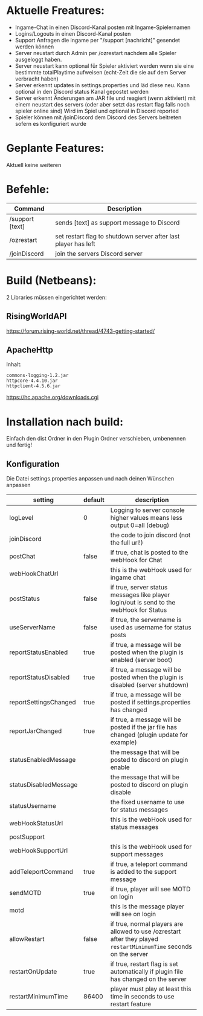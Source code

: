 # Aktuelle Freatures:
- Ingame-Chat in einen Discord-Kanal posten mit Ingame-Spielernamen
- Logins/Logouts in einen Discord-Kanal posten
- Support Anfragen die ingame per "/support [nachricht]" gesendet werden können
- Server neustart durch Admin per /ozrestart nachdem alle Spieler ausgeloggt haben.
- Server neustart kann optional für Spieler aktiviert werden wenn sie eine bestimmte totalPlaytime aufweisen (echt-Zeit die sie auf dem Server verbracht haben)
- Server erkennt updates in settings.properties und läd diese neu. Kann optional in den Discord status Kanal gepostet werden
- Server erkennt Änderungen am JAR file und reagiert (wenn aktiviert) mit einem neustart des servers (oder aber setzt das restart flag falls noch spieler online sind) Wird im Spiel und optional in Discord reported
- Spieler können mit /joinDiscord dem Discord des Servers beitreten sofern es konfiguriert wurde

# Geplante Features:
Aktuell keine weiteren

# Befehle:
|Command|Description|
|---|---|
|/support [text]|sends [text] as support message to Discord|
|/ozrestart|set restart flag to shutdown server after last player has left|
|/joinDiscord|join the servers Discord server| 

# Build (Netbeans):
2 Libraries müssen eingerichtet werden:

## RisingWorldAPI
https://forum.rising-world.net/thread/4743-getting-started/

## ApacheHttp
Inhalt:
```
commons-logging-1.2.jar
httpcore-4.4.10.jar
httpclient-4.5.6.jar
```
https://hc.apache.org/downloads.cgi

# Installation nach build:
Einfach den dist Ordner in den Plugin Ordner verschieben, umbenennen und fertig!

## Konfiguration
Die Datei settings.properties anpassen und nach deinen Wünschen anpassen

| setting  |  default | description  |
|---|---|---|
|  logLevel |  0 | Logging to server console higher values means less output 0=all (debug)  |
|joinDiscord||the code to join discord (not the full url!)|
|  postChat |  false | if true, chat is posted to the webHook for Chat  |
|  webHookChatUrl |   | this is the webHook used for ingame chat  |
|  postStatus | false  | if true, server status messages like player login/out is send to the webHook for Status  |
|  useServerName | false  | if true, the servername is used as username for status posts  |
|  reportStatusEnabled | true  | if true, a message will be posted when the plugin is enabled (server boot)  |
|  reportStatusDisabled | true  | if true, a message will be posted when the plugin is disabled (server shutdown)  |
|  reportSettingsChanged | true  | if true, a message will be posted if settings.properties has changed  |
|  reportJarChanged | true  | if true, a message will be posted if the jar file has changed (plugin update for example) |
|  statusEnabledMessage |   | the message that will be posted to discord on plugin enable  |
|  statusDisabledMessage |   | the message that will be posted to discord on plugin disable  |
|  statusUsername |   | the fixed username to use for status messages  |
|  webHookStatusUrl |   | this is the webHook used for status messages  |
|  postSupport |   |   |
|  webHookSupportUrl |   | this is the webHook used for support messages  |
|  addTeleportCommand | true  | if true, a teleport command is added to the support message  |
|  sendMOTD | true  | if true, player will see MOTD on login  |
|  motd |   | this is the message player will see on login  |
|allowRestart|false|if true, normal players are allowed to use /ozrestart after they played `restartMinimumTime` seconds on the server|
|restartOnUpdate|true|if true, restart flag is set automatically if plugin file has changed on the server|
|restartMinimumTime|86400|player must play at least this time in seconds to use restart feature|
